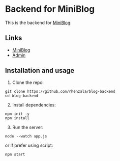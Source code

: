 # Backend for MiniBlog
This is the backend for [MiniBlog](https://github.com/rhenzala/blog-users)

## Links
- [MiniBlog](https://github.com/rhenzala/blog-users)
- [Admin](https://github.com/rhenzala/blog-admin)

## Installation and usage
1. Clone the repo:
```
git clone https://github.com/rhenzala/blog-backend
cd blog-backend
```
2. Install dependencies:
```
npm init -y
npm install
```
3. Run the server:
```
node --watch app.js
```
or if prefer using script:
```
npm start
```

